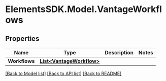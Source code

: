 # ElementsSDK.Model.VantageWorkflows

## Properties

Name | Type | Description | Notes
------------ | ------------- | ------------- | -------------
**Workflows** | [**List&lt;VantageWorkflow&gt;**](VantageWorkflow.md) |  | 

[[Back to Model list]](../README.md#documentation-for-models) [[Back to API list]](../README.md#documentation-for-api-endpoints) [[Back to README]](../README.md)

